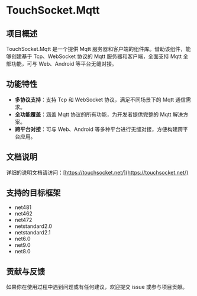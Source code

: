 # TouchSocket.Mqtt

## 项目概述
TouchSocket.Mqtt 是一个提供 Mqtt 服务器和客户端的组件库。借助该组件，能够创建基于 Tcp、WebSocket 协议的 Mqtt 服务器和客户端，全面支持 Mqtt 全部功能，可与 Web、Android 等平台无缝对接。

## 功能特性
- **多协议支持**：支持 Tcp 和 WebSocket 协议，满足不同场景下的 Mqtt 通信需求。
- **全功能覆盖**：涵盖 Mqtt 协议的所有功能，为开发者提供完整的 Mqtt 解决方案。
- **跨平台对接**：可与 Web、Android 等多种平台进行无缝对接，方便构建跨平台应用。

## 文档说明
详细的说明文档请访问：[https://touchsocket.net/](https://touchsocket.net/)

## 支持的目标框架
- net481
- net462
- net472
- netstandard2.0
- netstandard2.1
- net6.0
- net9.0
- net8.0

## 贡献与反馈
如果你在使用过程中遇到问题或有任何建议，欢迎提交 issue 或参与项目贡献。

